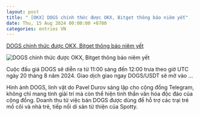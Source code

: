 ```yaml
---
layout: post
title: " [OKX] DOGS chính thức được OKX, Bitget thông báo niêm yết"
date: Thu, 15 Aug 2024 00:00:00 +0700
categories: entries VN
---
```

[DOGS chính thức được OKX, Bitget thông báo niêm yết](https://blogtienao.com/dogs-chinh-thuc-duoc-okx-bitget-thong-bao-niem-yet/)

![DOGS chính thức được OKX, Bitget thông báo niêm yết](https://blogtienao.com/wp-content/uploads/2024/08/dogs-memecoin-telegram.jpeg)

Cuộc đấu giá DOGS sẽ diễn ra từ 11:00 sáng đến 12:00 trưa theo giờ UTC ngày 20 tháng 8 năm 2024. Giao dịch giao ngay DOGS/USDT sẽ mở vào ...

Hình ảnh DOGS, linh vật do Pavel Durov sáng lập cho cộng đồng Telegram, không chỉ mang tính giải trí mà còn thể hiện tinh thần văn hóa độc đáo của cộng đồng. Doanh thu từ việc bán DOGS được dùng để hỗ trợ các trại trẻ mồ côi và nhà trẻ, tiếp nối di sản từ thiện của Spotty.

